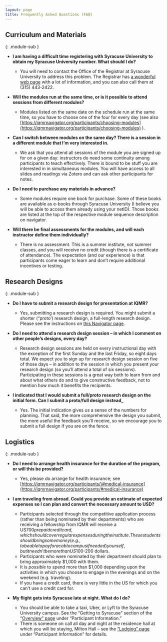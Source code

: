 ```yaml
---
layout: page
title: Frequently Asked Questions (FAQ)
---
```



## Curriculum and Materials 
{: .module-sub }

  - **I am having a difficult time registering with Syracuse University to obtain my Syracuse University number. What should I do?**
      - You will need to contact the Office of the Registrar at Syracuse University to address this problem. The Registrar has [a wonderful web page](https://registrar.syr.edu/) with a lot of information, and you can also call them at (315) 443-2422.


  - **Will the modules run at the same time, or is it possible to attend sessions from different modules?**
      - Modules listed on the same date on the schedule run at the same time, so you have to choose one of the four for every day (see also [https://iqmrnavigator.org/participants/choosing-modules](https://iqmrnavigator.org/participants/choosing-modules) ).


  - **Can I switch between modules on the same day? There is a session in a different module that I’m very interested in.**
      - We ask that you attend all sessions of the module you are signed up for on a given day: instructors do need some continuity among participants to teach effectively. There is bound to be stuff you are interested in in simultaneous modules. You will have access to all slides and readings via Zotero and can ask other participants for notes.

 
  - **Do I need to purchase any materials in advance?**
      - Some modules require one book for purchase. Some of these books are available as e-books through Syracuse University (I believe you will be able to access them already using your netID). Those books are listed at the top of the respective module sequence description on navigator.


  - **Will there be final assessments for the modules, and will each instructor define them individually?**
      - There is no assessment. This is a summer institute, *not* summer classes, and you will receive no credit (though there is a certificate of attendance). The expectation (and our experience) is that participants come eager to learn and don’t require additional incentives or testing.


## Research Designs
{: .module-sub }


  - **Do I have to submit a research design for presentation at IQMR?**   
      - Yes, submitting a research design is required. You might submit a shorter (“proto’) research design, a full-length research design. Please see the instructions on [this Navigator page](https://iqmrnavigator.org/participants/research-design-instructions).


  - **Do I need to attend a research design session – in which I comment on other people’s designs, every day?**  
      - Research design sessions are held on every instructional day with the exception of the first Sunday and the last Friday, so eight days total. We expect you to sign up for research design session on five of those days – in addition to the session in which you present your research design (so you’ll attend a total of six sessions). Participating in these sessions is a great way both to learn from and about what others do and to give constructive feedback, not to mention how much it benefits the recipients.


  - **I indicated that I would submit a full/proto research design on the initial form. Can I submit a proto/full design instead_**
      - Yes. The initial indication gives us a sense of the numbers for planning. That said, the more comprehensive the design you submit, the more useful the feedback you'll receive, so we encourage you to submit a full design if you are on the fence. 


## Logistics
{: .module-sub }

  - **Do I need to arrange health insurance for the duration of the program, or will this be provided?**
      - Yes, please do arrange for health insurance; see [https://iqmrnavigator.org/participants/\#medical-insurance](https://iqmrnavigator.org/participants/#medical-insurance)


  - **I am traveling from abroad. Could you provide an estimate of expected expenses so I can plan and convert the necessary amount to USD?**
      - Participants selected through the competitive application process (rather than being nominated by their departments) who are receiving a fellowship from IQMR will receive a US$700 prepaid credit card, which should cover regular expenses during the institute. These students should bring some money (e.g., to be able to pay for a cab to campus if needed) yourself, but it needn’t be more than US$100-200 dollars.
      - Participants who were nominated by their department should plan to bring approximately $1,000 with them.
      - It is *possible* to spend more than $1,000 depending upon the activities in which you choose to engage in the evenings and on the weekend (e.g. traveling).
      - If you have a credit card, there is very little in the US for which you can’t use a credit card for.


  - **My flight gets into Syracuse late at night. What do I do?**    
      - You should be able to take a taxi, Uber, or Lyft to the Syracuse University campus. See the “Getting to Syracuse” section of the “[Overview” page](https://iqmrnavigator.org/participants/) under “Participant Information.”
      - There is someone on call all day and night at the residence hall at which you will be staying, Milton Hall – see the [“Lodging” page](https://iqmrnavigator.org/participants/lodging) under “Participant Information” for details.